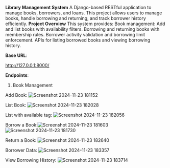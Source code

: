 **Library Management System**
A Django-based RESTful application to manage books, borrowers, and loans. This project allows users to manage books, handle borrowing and returning, and track borrower history efficiently.
**Project Overview**
This system provides:
Book management: Add and list books with availability filters.
Borrowing and returning books with membership rules.
Borrower activity validation and borrowing limit enforcement.
APIs for listing borrowed books and viewing borrowing history.

**Base URL**:

http://127.0.0.1:8000/

**Endpoints**:

1. Book Management
   
Add Book:
![Screenshot 2024-11-23 181152](https://github.com/user-attachments/assets/ed36f8cf-a2be-433e-95bc-e9ee48206334)

List Book:
![Screenshot 2024-11-23 182028](https://github.com/user-attachments/assets/5529dd6f-0b8c-4f1a-a952-407b435804e4)

List with available tag:
![Screenshot 2024-11-23 182056](https://github.com/user-attachments/assets/eae51991-700b-4d84-a38d-6fdc811038ce)

Borrow a Book:![Screenshot 2024-11-23 181603](https://github.com/user-attachments/assets/6bc15b71-5a3d-4472-8968-ffbe30f71a50)
![Screenshot 2024-11-23 181730](https://github.com/user-attachments/assets/c0780387-7fae-4976-8139-2ee5a1e8c8f4)

Return a Book:
![Screenshot 2024-11-23 182640](https://github.com/user-attachments/assets/dfc38b19-0e25-43bf-9c46-44247427a890)

Borrower Data:
![Screenshot 2024-11-23 183357](https://github.com/user-attachments/assets/90293773-9ec3-4231-8914-83e1d1172891)

View Borrowing History:
![Screenshot 2024-11-23 183714](https://github.com/user-attachments/assets/0fdf474c-45ab-4bc3-8ddc-066b3965dc77)
